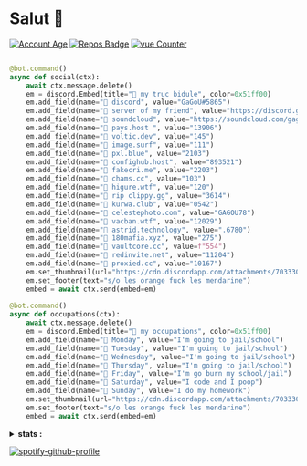 # Salut 👋

[![Account Age](https://badges.pufler.dev/years/GAGOU78/?style=for-the-badge&color=42d13d&logo=github&label=Account+Age)](https://discord.gg/u6Tn9jJdwe)
[![Repos Badge](https://badges.pufler.dev/repos/GAGOU78/?style=for-the-badge&color=42d13d&logo=github&label=REPOS)](https://discord.gg/u6Tn9jJdwe)
[![vue Counter](https://badges.pufler.dev/visits/GAGOU78/GAGOU78?style=for-the-badge&color=42d13d&logo=github&label=visitor)](https://discord.gg/u6Tn9jJdwe)



```py

@bot.command()
async def social(ctx):
    await ctx.message.delete()
    em = discord.Embed(title="🧪 my truc bidule", color=0x51ff00)
    em.add_field(name="🧪 discord", value="GaGoU#5865")
    em.add_field(name="🧪 server of my friend", value="https://discord.gg/u6Tn9jJdwe")
    em.add_field(name="🧪 soundcloud", value="https://soundcloud.com/gagou78114")
    em.add_field(name="🧪 pays.host ", value="13906")
    em.add_field(name="🧪 voltic.dev", value="145")
    em.add_field(name="🧪 image.surf", value="111")
    em.add_field(name="🧪 pxl.blue", value="2103")
    em.add_field(name="🧪 confighub.host", value="893521")
    em.add_field(name="🧪 fakecri.me", value="2203")
    em.add_field(name="🧪 chams.cc", value="103")
    em.add_field(name="🧪 higure.wtf", value="120")
    em.add_field(name="🧪 rip clippy.gg", value="3614")
    em.add_field(name="🧪 kurwa.club", value="0542")
    em.add_field(name="🧪 celestephoto.com", value="GAGOU78")
    em.add_field(name="🧪 vacban.wtf", value="12029")
    em.add_field(name="🧪 astrid.technology", value=".6780")
    em.add_field(name="🧪 180mafia.xyz", value="275")
    em.add_field(name="🧪 vaultcore.cc", value=f"554")
    em.add_field(name="🧪 redinvite.net", value="11204")
    em.add_field(name="🧪 proxied.cc", value="10167")
    em.set_thumbnail(url="https://cdn.discordapp.com/attachments/703330285370081321/822925819382464562/unknown.png")
    em.set_footer(text="s/o les orange fuck les mendarine")
    embed = await ctx.send(embed=em)
  
@bot.command()
async def occupations(ctx):
    await ctx.message.delete()
    em = discord.Embed(title="🧪 my occupations", color=0x51ff00)
    em.add_field(name="🧪 Monday", value="I'm going to jail/school")
    em.add_field(name="🧪 Tuesday", value="I'm going to jail/school")
    em.add_field(name="🧪 Wednesday", value="I'm going to jail/school")
    em.add_field(name="🧪 Thursday", value="I'm going to jail/school")
    em.add_field(name="🧪 Friday", value="I'm go burn my school/jail")
    em.add_field(name="🧪 Saturday", value="I code and I poop")
    em.add_field(name="🧪 Sunday", value="I do my homework")
    em.set_thumbnail(url="https://cdn.discordapp.com/attachments/703330285370081321/822925819382464562/unknown.png")
    em.set_footer(text="s/o les orange fuck les mendarine")
    embed = await ctx.send(embed=em)
```
<details>
 <summary><strong>stats :</strong></summary>
 <img align="left" src="https://github-readme-stats.vercel.app/api?username=GAGOU78&show_icons=true&theme=chartreuse-dark&count_private=true"/>
  <img align="left" src="https://github-readme-stats.vercel.app/api/top-langs/?username=GAGOU78&compact&theme=chartreuse-dark&count_private=true"/>
</details>

[![spotify-github-profile](https://spotify-github-profile.vercel.app/api/view?uid=galou78114&cover_image=true&theme=compact)](https://discord.gg/u6Tn9jJdwe)
